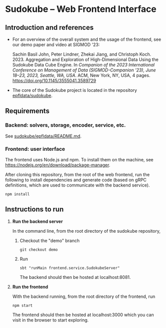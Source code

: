 # Sudokube – Web Frontend Interface

## Introduction and references

* For an overview of the overall system and the usage of the frontend, see our demo paper and video at SIGMOD '23:

    Sachin Basil John, Peter Lindner, Zhekai Jiang, and Christoph Koch. 2023. Aggregation and Exploration of High-Dimensional Data Using the Sudokube Data Cube Engine. In *Companion of the 2023 International Conference on Management of Data (SIGMOD-Companion ’23), June 18–23, 2023, Seattle, WA, USA*. ACM, New York, NY, USA, 4 pages. https://doi.org/10.1145/3555041.3589729

* The core of the Sudokube project is located in the repository [epfldata/sudokube](https://github.com/epfldata/sudokube).

## Requirements

### Backend: solvers, storage, encoder, service, etc.

See [sudokube/epfldata/README.md](https://github.com/epfldata/sudokube/blob/main/README.md).

### Frontend: user interface

The frontend uses Node.js and npm. To install them on the machine, see https://nodejs.org/en/download/package-manager.

After cloning this repository, from the root of the web frontend, run the following to install dependencies and generate code (based on gRPC definitions, which are used to communicate with the backend service).
```
npm install
```

## Instructions to run

1. **Run the backend server**

    In the command line, from the root directory of the sudokube repository,

    1. Checkout the "demo" branch
        ```
        git checkout demo
        ```
        
    2. Run
        ```
        sbt "runMain frontend.service.SudokubeServer"
        ```

        The backend should then be hosted at localhost:8081.

2. **Run the frontend**

    With the backend running, from the root directory of the frontend, run
    ```
    npm start
    ```

    The frontend should then be hosted at localhost:3000 which you can visit in the browser to start exploring.
